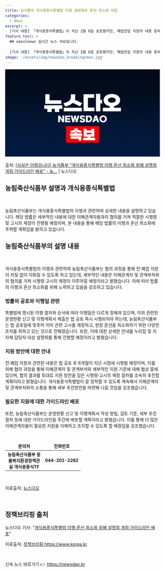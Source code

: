 ```yaml
---
title: 농식품부 개식용종식특별법 이행 설명회로 혼선 최소화 대응
categories:
  - News
excerpt: >
  [기사 내용] 「개식용종식특별법」이 지난 2월 6일 공포됐지만, 폐업전업 지원의 내용 등에 대한 구체적 지침…
feature_text: >
  ## seoulnews 실시간 뉴스 속보입니다.

  [기사 내용] 「개식용종식특별법」이 지난 2월 6일 공포됐지만, 폐업전업 지원의 내용 등에 대한 구체적 지침…
image: '/assets/img/newsdao_breakingnews.jpg'
---
```


![뉴스다오 속보](/assets/img/newsdao_breakingnews.jpg)

<p>출처: <a href="https://newsdao.kr/3183" rel="dofollow">[사실은 이렇습니다] 농식품부 “개식용종식특별법 이행·혼선 최소화 위해 설명회 개최·가이드라인 배포” - 농…</a> | 뉴스다오</p>

<h2>농림축산식품부 설명과 개식용종식특별법</h2>
<p data-ke-size="size16">&nbsp;</p>
농림축산식품부는 개식용종식특별법의 이행과 관련하여 상세한 내용을 설명하고 있습니다. 해당 법률은 세부적인 내용에 대한 이해관계자들과의 협의를 거쳐 적절한 시행령 및 고시의 제정이 진행될 예정이며, 본 내용을 통해 해당 법률의 이행과 혼선 최소화에 주력할 계획임을 밝히고 있습니다.</p>
<h2 data-ke-size="size26">농림축산식품부의 설명 내용</h2>
<p data-ke-size="size16">&nbsp;</p>
<p>개식용종식특별법의 이행과 관련하여 농림축산식품부는 협의 과정을 통해 전·폐업 지원이 차질 없이 이뤄질 수 있도록 하고 있는데, 세부적인 내용은 이해관계자 및 관계부처와의 협의를 거쳐 시행령·고시의 제정이 이루어질 예정이라고 밝혔습니다. 이에 따라 법률의 이행과 혼선 최소화를 위해 노력하고 있음을 강조하고 있습니다.</p>
<h3>법률의 공포와 이행일 관련</h3>
<p>특별법에 명시된 이행 절차와 순서에 따라 이행일은 다르게 정해져 있으며, 이와 관련한 운영현황 신고 및 이행계획서 제출은 법 공포 즉시 시행되어야 하는데, 농림축산식품부는 법 공포일에 맞추어 이미 관련 고시를 제정하고, 현장 혼선을 최소화하기 위한 다양한 조치를 취하고 있는 것으로 전해졌습니다. 또한, 이에 대한 상세한 안내를 누리집 및 지자체 담당자 대상 설명회를 통해 진행할 예정이라고 밝혔습니다.</p>
<h3>지원 방안에 대한 안내</h3>
<p>전·폐업 지원과 관련된 내용은 법 공포 후 6개월이 지난 시점에 시행될 예정이며, 이를 위해 협의 과정을 통해 이해관계자 및 관계부처와 세부적인 지원 기준에 대해 협상 중에 있으며, 협의 결과를 토대로 지원 방안을 담은 시행령·고시의 제정 절차를 조속히 추진할 계획이라고 밝혔습니다. 개식용종식특별법이 잘 정착할 수 있도록 계속해서 이해관계자 및 관계부처와의 소통을 통해 세부 추진방안을 마련해 나갈 것임을 강조했습니다.</p>
<h3>필요한 지원에 대한 가이드라인 배포</h3>
<p>또한, 농림축산식품부는 운영현황 신고 및 이행계획서 작성 방법, 검토 기준, 세부 추진절차 등에 대한 가이드라인을 주간에 배포할 계획이라고 밝혔습니다. 이를 통해 더 많은 이해관계자들이 필요한 지원을 이해하고 조치할 수 있도록 할 예정임을 강조했습니다.</p>
<p data-ke-size="size16">&nbsp;</p>
<table>
<thead>
<tr>
<td style="text-align: center; width: 109.3px; height: 17px;"><b>문의처</b></td>
<td style="text-align: center; height: 17px;"><b>전화번호</b></td>
</tr>
</thead>
<tbody>
<tr>
<td style="text-align: center; width: 109.3px; height: 17px;"><b>농림축산식품부 동물복지환경정책관실 개식용종식TF</b></td>
<td style="text-align: center; height: 17px;"><b>044-201-2282</b></td>
</tr>
</tbody>
</table>
<p data-ke-size="size16">&nbsp;</p>
<p>자료출처: <a href="https://newsdao.kr/3183">뉴스다오</a></p>
<p data-ke-size="size16">&nbsp;</p>
<h2 data-ke-size="size26">정책브리핑 출처</h2>
<p>뉴스다오 기사: "<a href="https://newsdao.kr/3183">개식용종식특별법 이행·혼선 최소화 위해 설명회 개최·가이드라인 배포</a>"</p>
<p>자료출처: <a href="https://www.korea.kr">정책브리핑 https://www.korea.kr</a></p>
<p data-ke-size="size16">&nbsp;</p> 

신속 뉴스 바로가기 👉 <a href="https://newsdao.kr" rel="dofollow">https://newsdao.kr</a>


